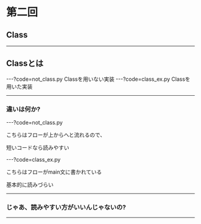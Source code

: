 # 第二回 
## Class

---

## Classとは

---?code=not_class.py
Classを用いない実装
---?code=class_ex.py
Classを用いた実装

---

### 違いは何か?

---?code=not_class.py

こちらはフローが上からへと流れるので、

短いコードなら読みやすい

---?code=class_ex.py

こちらはフローがmain文に書かれている

基本的に読みづらい

---

### じゃあ、読みやすい方がいいんじゃないの?

---


